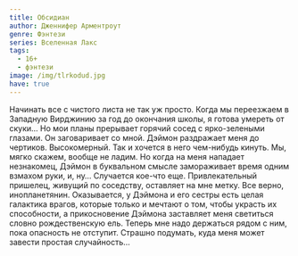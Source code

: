 ```yaml
---
title: Обсидиан
author: Дженнифер Арментроут
genre: Фэнтези
series: Вселенная Лакс
tags:
  - 16+
  - фэнтези
image: /img/tlrkodud.jpg
have: true
---
```

Начинать все с чистого листа не так уж просто. Когда мы переезжаем в Западную Вирджинию за год до окончания школы, я готова умереть от скуки… Но мои планы прерывает горячий сосед с ярко-зелеными глазами. Он заговаривает со мной. Дэймон раздражает меня до чертиков. Высокомерный. Так и хочется в него чем-нибудь кинуть. Мы, мягко скажем, вообще не ладим. Но когда на меня нападает незнакомец, Дэймон в буквальном смысле замораживает время одним взмахом руки, и, ну… Случается кое-что еще. Привлекательный пришелец, живущий по соседству, оставляет на мне метку. Все верно, инопланетянин. Оказывается, у Дэймона и его сестры есть целая галактика врагов, которые только и мечтают о том, чтобы украсть их способности, а прикосновение Дэймона заставляет меня светиться словно рождественскую ель. Теперь мне надо держаться рядом с ним, пока опасность не отступит. Страшно подумать, куда меня может завести простая случайность…